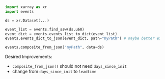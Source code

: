 ````python
import xarray as xr
import events

ds = xr.Dataset(...)

event_list = events.find_ssw(ds.u60)
event_dict = events.events_list_to_dict(event_list) 
events.events_dict_to_json(event_dict, path="myPath") # maybe better export to utils

events.composite_from_json("myPath", data=ds)
````

Desired Improvements:
* `composite_from_json()` should not need `days_since_init` 
* change from `days_since_init` to `leadtime`
